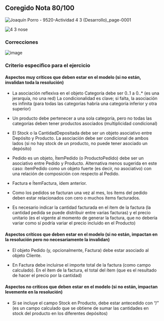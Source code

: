 ## Coregido Nota 80/100

![Joaquín Porro - 9520-Actividad 4 3 (Desarrollo)_page-0001](https://github.com/jporro/AnalisisDeLaInformacion/assets/103942784/35b7e350-96c7-4546-84af-baee108fdd9f)

![4 3 nose](https://github.com/jporro/AnalisisDeLaInformacion/assets/103942784/834a77fa-158f-45b8-bfa8-bd97c2ccdec5)

### Correcciones
![image](https://github.com/jporro/AnalisisDeLaInformacion/assets/103942784/e6a70300-d068-486d-b5f6-ead480260b94)

### Criterio especifico para el ejercicio
#### Aspectos muy críticos que deben estar en el modelo (si no están, invalidan toda la resolución)

* La asociación reflexiva en el objeto Categoría debe ser 0..1 a 0..* (es una jerarquía, no una red) La condicionalidad es clave; si falta, la asociación es infinita (para todas las categorías habría una categoría inferior y otra superior)

* Un producto debe pertenecer a una sola categoría, pero no todas las categorías deben tener productos asociados (multiplicidad condicional)

*  El Stock o la CantidadDepositada debe ser un objeto asociativo entre Depósito y Producto. La asociación debe ser condicional de ambos lados (si no hay stock de un producto, no puede tener asociado un depósito)

* Pedido es un objeto, ÍtemPedido (o ProductoPedido) debe ser un asociativo entre Pedido y Producto. Alternativa menos sugerida en este caso: ítemPedido como un objeto fuerte (es decir, no asociativo) con una relación de composición con respecto al Pedido.

* Factura e ÍtemFactura, ídem anterior.

* Como los pedidos se facturan una vez al mes, los ítems del pedido deben estar relacionados con cero o muchos ítems facturados.

* Es necesario indicar la cantidad facturada en el ítem de la factura (la cantidad pedida se puede distribuir entre varias facturas) y el precio unitario (es el vigente al momento de generar la factura, que no debería variar como sí podría variar el precio incluido en el Producto)



#### Aspectos críticos que deben estar en el modelo (si no están, impactan en la resolución pero no necesariamente la invalidan)

- El objeto Pedido (y, opcionalmente, Factura) debe estar asociado al objeto Cliente.

- En Factura debe incluirse el importe total de la factura (como campo calculado). En el ítem de la factura, el total del ítem (que es el resultado de hacer el precio por la cantidad)

#### Aspectos no críticos que deben estar en el modelo (si no están, impactan levemente en la resolución)

- Si se incluye el campo Stock en Producto, debe estar antecedido con “/” (es un campo calculado que se obtiene de sumar las cantidades en stock del producto en los diferentes depósitos)
